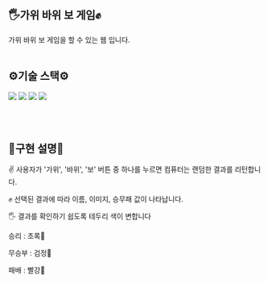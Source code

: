 ## 🖐가위 바위 보 게임✊
가위 바위 보 게임을 할 수 있는 웹 입니다.
<br/>
<br/>

## ⚙기술 스택⚙
<p>
<img src="https://img.shields.io/badge/react-61DAFB?style=for-the-badge&logo=react&logoColor=white">
<img src="https://img.shields.io/badge/javascript-F7DF1E?style=for-the-badge&logo=javascript&logoColor=black">
<img src="https://img.shields.io/badge/html-E34F26?style=for-the-badge&logo=html&logoColor=white">
<img src="https://img.shields.io/badge/css-1572B6?style=for-the-badge&logo=css&logoColor=white">
</p>
<br/>
<br/>

## 🎠구현 설명🎠
✌ 사용자가 '가위', '바위', '보' 버튼 중 하나를 누르면 컴퓨터는 랜덤한 결과를 리턴합니다.

✊ 선택된 결과에 따라 이름, 이미지, 승무패 값이 나타납니다.

🖐 결과를 확인하기 쉽도록 테두리 색이 변합니다

승리 : 초록💚

무승부 : 검정🖤

패배 : 빨강💖